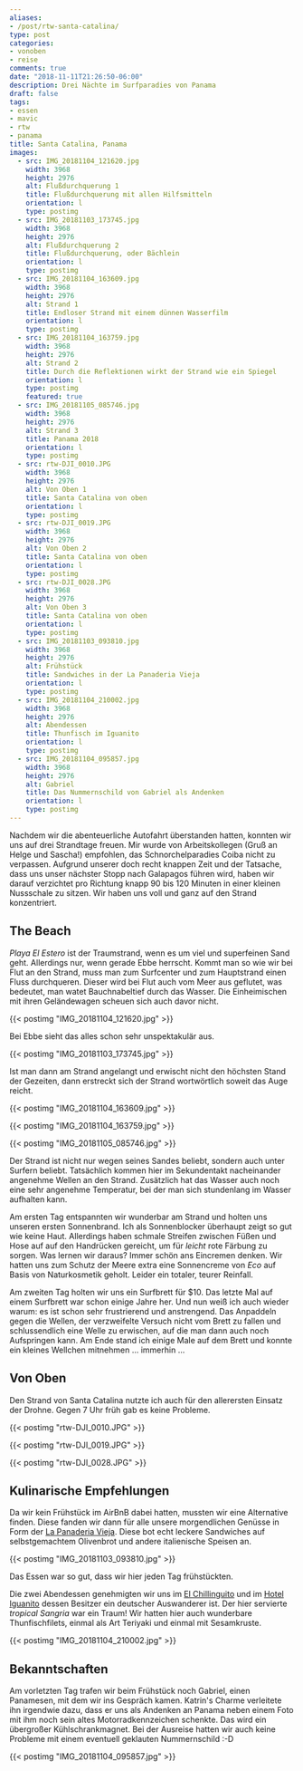 ```yaml
---
aliases:
- /post/rtw-santa-catalina/
type: post
categories:
- vonoben
- reise
comments: true
date: "2018-11-11T21:26:50-06:00"
description: Drei Nächte im Surfparadies von Panama
draft: false
tags:
- essen
- mavic
- rtw
- panama
title: Santa Catalina, Panama
images:
  - src: IMG_20181104_121620.jpg
    width: 3968
    height: 2976
    alt: Flußdurchquerung 1
    title: Flußdurchquerung mit allen Hilfsmitteln
    orientation: l
    type: postimg
  - src: IMG_20181103_173745.jpg
    width: 3968
    height: 2976
    alt: Flußdurchquerung 2
    title: Flußdurchquerung, oder Bächlein
    orientation: l
    type: postimg
  - src: IMG_20181104_163609.jpg
    width: 3968
    height: 2976
    alt: Strand 1
    title: Endloser Strand mit einem dünnen Wasserfilm
    orientation: l
    type: postimg
  - src: IMG_20181104_163759.jpg
    width: 3968
    height: 2976
    alt: Strand 2
    title: Durch die Reflektionen wirkt der Strand wie ein Spiegel
    orientation: l
    type: postimg
    featured: true
  - src: IMG_20181105_085746.jpg
    width: 3968
    height: 2976
    alt: Strand 3
    title: Panama 2018
    orientation: l
    type: postimg
  - src: rtw-DJI_0010.JPG
    width: 3968
    height: 2976
    alt: Von Oben 1
    title: Santa Catalina von oben
    orientation: l
    type: postimg
  - src: rtw-DJI_0019.JPG
    width: 3968
    height: 2976
    alt: Von Oben 2
    title: Santa Catalina von oben
    orientation: l
    type: postimg
  - src: rtw-DJI_0028.JPG
    width: 3968
    height: 2976
    alt: Von Oben 3
    title: Santa Catalina von oben
    orientation: l
    type: postimg
  - src: IMG_20181103_093810.jpg
    width: 3968
    height: 2976
    alt: Frühstück
    title: Sandwiches in der La Panaderia Vieja
    orientation: l
    type: postimg
  - src: IMG_20181104_210002.jpg
    width: 3968
    height: 2976
    alt: Abendessen
    title: Thunfisch im Iguanito
    orientation: l
    type: postimg
  - src: IMG_20181104_095857.jpg
    width: 3968
    height: 2976
    alt: Gabriel
    title: Das Nummernschild von Gabriel als Andenken
    orientation: l
    type: postimg
---
```


Nachdem wir die abenteuerliche Autofahrt überstanden hatten, konnten wir uns auf drei Strandtage freuen. Mir wurde von Arbeitskollegen (Gruß an Helge und Sascha!) empfohlen, das Schnorchelparadies Coiba nicht zu verpassen. Aufgrund unserer doch recht knappen Zeit und der Tatsache, dass uns unser nächster Stopp nach Galapagos führen wird, haben wir darauf verzichtet pro Richtung knapp 90 bis 120 Minuten in einer kleinen Nussschale zu sitzen. Wir haben uns voll und ganz auf den Strand konzentriert.

## The Beach

_Playa El Estero_ ist der Traumstrand, wenn es um viel und superfeinen Sand geht. Allerdings nur, wenn gerade Ebbe herrscht. Kommt man so wie wir bei Flut an den Strand, muss man zum Surfcenter und zum Hauptstrand einen Fluss durchqueren. Dieser wird bei Flut auch vom Meer aus geflutet, was bedeutet, man watet Bauchnabeltief durch das Wasser. Die Einheimischen mit ihren Geländewagen scheuen sich auch davor nicht.

{{< postimg "IMG_20181104_121620.jpg" >}}

Bei Ebbe sieht das alles schon sehr unspektakulär aus.

{{< postimg "IMG_20181103_173745.jpg" >}}

Ist man dann am Strand angelangt und erwischt nicht den höchsten Stand der Gezeiten, dann erstreckt sich der Strand wortwörtlich soweit das Auge reicht.

{{< postimg "IMG_20181104_163609.jpg" >}}

{{< postimg "IMG_20181104_163759.jpg" >}}

{{< postimg "IMG_20181105_085746.jpg" >}}

Der Strand ist nicht nur wegen seines Sandes beliebt, sondern auch unter Surfern beliebt. Tatsächlich kommen hier im Sekundentakt nacheinander angenehme Wellen an den Strand. Zusätzlich hat das Wasser auch noch eine sehr angenehme Temperatur, bei der man sich stundenlang im Wasser aufhalten kann.

Am ersten Tag entspannten wir wunderbar am Strand und holten uns unseren ersten Sonnenbrand. Ich als Sonnenblocker überhaupt zeigt so gut wie keine Haut. Allerdings haben schmale Streifen zwischen Füßen und Hose auf auf den Handrücken gereicht, um für _leicht_ rote Färbung zu sorgen. Was lernen wir daraus? Immer schön ans Eincremen denken. Wir hatten uns zum Schutz der Meere extra eine Sonnencreme von _Eco_ auf Basis von Naturkosmetik geholt. Leider ein totaler, teurer Reinfall.

Am zweiten Tag holten wir uns ein Surfbrett für $10. Das letzte Mal auf einem Surfbrett war schon einige Jahre her. Und nun weiß ich auch wieder warum: es ist schon sehr frustrierend und anstrengend. Das Anpaddeln gegen die Wellen, der verzweifelte Versuch nicht vom Brett zu fallen und schlussendlich eine Welle zu erwischen, auf die man dann auch noch Aufspringen kann. Am Ende stand ich einige Male auf dem Brett und konnte ein kleines Wellchen mitnehmen ... immerhin ...

## Von Oben

Den Strand von Santa Catalina nutzte ich auch für den allerersten Einsatz der Drohne. Gegen 7 Uhr früh gab es keine Probleme.

{{< postimg "rtw-DJI_0010.JPG" >}}

{{< postimg "rtw-DJI_0019.JPG" >}}

{{< postimg "rtw-DJI_0028.JPG" >}}

## Kulinarische Empfehlungen

Da wir kein Frühstück im AirBnB dabei hatten, mussten wir eine Alternative finden. Diese fanden wir dann für alle unsere morgendlichen Genüsse in Form der [La Panaderia Vieja](https://goo.gl/maps/2JVMrNnT4WF2). Diese bot echt leckere Sandwiches auf selbstgemachtem Olivenbrot und andere italienische Speisen an.

{{< postimg "IMG_20181103_093810.jpg" >}}

Das Essen war so gut, dass wir hier jeden Tag frühstückten.

Die zwei Abendessen genehmigten wir uns im [El Chillinguito](https://goo.gl/maps/z4kKMJAAQHr) und im [Hotel Iguanito](https://goo.gl/maps/hoDuFzpSHBq) dessen Besitzer ein deutscher Auswanderer ist. Der hier servierte _tropical Sangria_ war ein Traum! Wir hatten hier auch wunderbare Thunfischfilets, einmal als Art Teriyaki und einmal mit Sesamkruste.

{{< postimg "IMG_20181104_210002.jpg" >}}

## Bekanntschaften

Am vorletzten Tag trafen wir beim Frühstück noch Gabriel, einen Panamesen, mit dem wir ins Gespräch kamen. Katrin's Charme verleitete ihn irgendwie dazu, dass er uns als Andenken an Panama neben einem Foto mit ihm noch sein altes Motorradkennzeichen schenkte. Das wird ein übergroßer Kühlschrankmagnet. Bei der Ausreise hatten wir auch keine Probleme mit einem eventuell geklauten Nummernschild :-D

{{< postimg "IMG_20181104_095857.jpg" >}}

